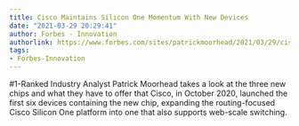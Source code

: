```yaml
---
title: Cisco Maintains Silicon One Momentum With New Devices
date: "2021-03-29 20:29:41"
author: Forbes - Innovation
authorlink: https://www.forbes.com/sites/patrickmoorhead/2021/03/29/cisco-maintains-cisco-silicon-one-momentum-with-new-devices/
tags:
- Forbes-Innovation
---
```

#1-Ranked Industry Analyst Patrick Moorhead takes a look at the three new chips and what they have to offer that Cisco, in October 2020,  launched the first six devices containing the new chip, expanding the routing-focused Cisco Silicon One platform into one that also supports web-scale switching.